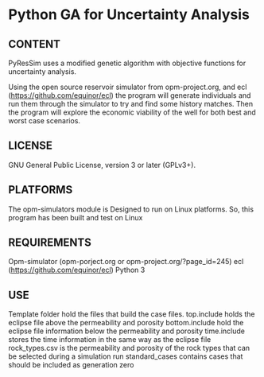 # Python GA for Uncertainty Analysis

## CONTENT
PyResSim uses a modified genetic algorithm with objective functions for uncertainty analysis. 

Using the open source reservoir simulator from opm-project.org, and ecl (https://github.com/equinor/ecl) the program will generate individuals and run them through the simulator to try and find some history matches. Then the program will explore the economic viability of the well for both best and worst case scenarios.

## LICENSE
GNU General Public License, version 3 or later (GPLv3+).

## PLATFORMS
The opm-simulators module is Designed to run on Linux platforms. So, this program has been built and test on Linux

## REQUIREMENTS
Opm-simulator (opm-porject.org or opm-project.org/?page_id=245)
ecl (https://github.com/equinor/ecl)
Python 3

## USE
Template folder hold the files that build the case files. 
	top.include holds the eclipse file above the permeability and porosity
	bottom.include hold the eclipse file information below the permeability and porosity
	time.include stores the time information in the same way as the eclipse file
	rock_types.csv is the permeability and porosity of the rock types that can be selected during a simulation run
	standard_cases contains cases that should be included as generation zero
